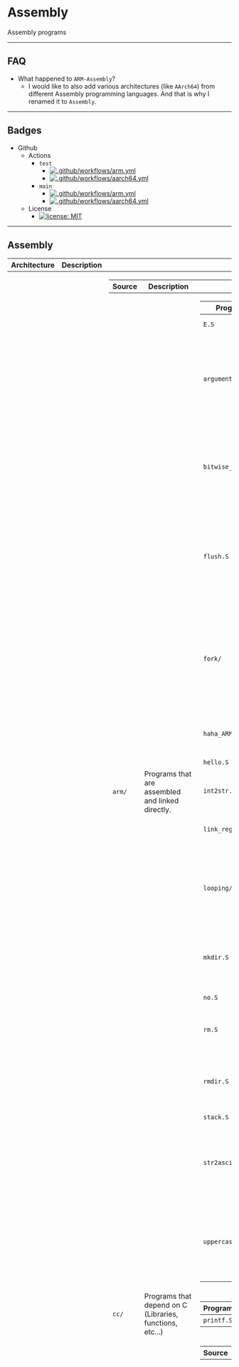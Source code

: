 # Assembly
Assembly programs

----
## FAQ
- What happened to `ARM-Assembly`?
	- I would like to also add various architectures (like <code>AArch64</code>) from different Assembly programming languages. And that is why I renamed it to `Assembly`.

----
## Badges
- Github
	- Actions
		- `test`
			- [![.github/workflows/arm.yml](https://github.com/GrpeApple/Assembly/actions/workflows/arm.yml/badge.svg?branch=test)](https://github.com/GrpeApple/Assembly/actions/workflows/arm.yml)
			- [![.github/workflows/aarch64.yml](https://github.com/GrpeApple/Assembly/actions/workflows/aarch64.yml/badge.svg?branch=test)](https://github.com/GrpeApple/Assembly/actions/workflows/aarch64.yml)
		- `main`
			- [![.github/workflows/arm.yml](https://github.com/GrpeApple/Assembly/actions/workflows/arm.yml/badge.svg?branch=main)](https://github.com/GrpeApple/Assembly/actions/workflows/arm.yml)
			- [![.github/workflows/aarch64.yml](https://github.com/GrpeApple/Assembly/actions/workflows/aarch64.yml/badge.svg?branch=main)](https://github.com/GrpeApple/Assembly/actions/workflows/aarch64.yml)
	- License
		- [![license: MIT](https://img.shields.io/github/license/GrpeApple/Assembly)](LICENSE.md)

----
## Assembly

<table>
<thead>
	<tr>
		<th>Architecture</th>
		<th>Description</th>
		<th>Files</th>
	</tr>
</thead>
<tbody>
	<tr>
		<td>
			<code>ARM</code>
		</td>
		<td>ARM Assembly programs</td>
		<td>
			<table>
			<thead>
				<tr>
					<th>Source</th>
					<th>Description</th>
					<th>Files</th>
				</tr>
			</thead>
			<tbody>
				<tr>
					<td>
						<code>arm/</code>
					</td>
					<td>Programs that are assembled and linked directly.</td>
					<td>
						<table>
						<thead>
							<tr>
								<th>Program</th>
								<th>Usage</th>
								<th>Description</th>
								<th>Files</th>
							</tr>
						</thead>
						<tbody>
							<tr>
								<td>
									<code>E.S</code>
								</td>
								<td></td>
								<td>
									Outputs <code>E</code> infinitely
								</td>
								<td></td>
							</tr>
							<tr>
								<td>
									<code>arguments/</code>
								</td>
								<td>
									Provide arguments to it.<br>
									For example: <code>./arguments /*</code>
								</td>
								<td>Outputs Argument Count and Value</td>
								<td>
									<table>
									<thead>
										<tr>
											<th>Dependencies</th>
											<th>Description</th>
										</tr>
									</thead>
									<tbody>
										<tr>
											<td>
												<code>arguments.S</code>
											</td>
											<td>
												Depends on <code>int2str.S</code> for integer to string conversion. (Argument Count)
											</td>
										</tr>
										<tr>
											<td>
												<code>int2str.S</code>
											</td>
											<td>
												A symlink to <code>../../deps/arm/int2str.S</code>
											</td>
										</tr>
									</tbody>
									</table>
								</td>
							</tr>
							<tr>
								<td>
									<code>bitwise_shift/</code>
								</td>
								<td></td>
								<td>Shift numbers in bits</td>
								<td>
									<table>
									<thead>
										<tr>
											<th>Dependencies</th>
											<th>Description</th>
										</tr>
									</thead>
									<tbody>
										<tr>
											<td>
												<code>bitwise_shift.S</code>
											</td>
											<td>
												Depends on <code>int2str.S</code> for integer to string conversion. (Bitwise shifted integer)
											</td>
										</tr>
										<tr>
											<td>
												<code>int2str.S</code>
											</td>
											<td>
												A symlink to <code>../../deps/arm/int2str.S</code>
											</td>
										</tr>
									</tbody>
									</table>
								</td>
							</tr>
							<tr>
								<td>
									<code>flush.S</code>
								</td>
								<td>
									Input something from the <strong>stdin file descriptor</strong><br>
									For example: <code>echo 'Flush me!' | ./flush</code>
								</td>
								<td>Flushes anything from stdin to a buffer; this is very useful if you want the user to not enter an extra command to the terminal.</td>
								<td></td>
							</tr>
							<tr>
								<td>
									<code>fork/</code>
								</td>
								<td>
									Confirm something from the <strong>stdin file descriptor</strong><br>
									For example: <br>
									<samp>
										Do you want to continue? (y/N): <kbd>y</kbd><br>
										Are you sure about this? (y/N): <kbd>Y</kbd><br>
										Final warning.....<br>
										Are you absolutely sure? (Yes, please fork): <kbd>Yes, please fork</kbd><br>
										Initializing fork bomb.........<br>
									</samp>
								</td>
								<td>
									Forkbomb (Rabbit Virus) your system.<br>Do not worry, for I have added 3 warnings and confirmations.<br>So you need not have to be that <em>worried</em>.
								</td>
								<td>
									<table>
									<thead>
										<tr>
											<th>Dependencies</th>
											<th>Description</th>
										</tr>
									</thead>
									<tbody>
										<tr>
											<td>
												<code>fork.S</code>
											</td>
											<td>
												Depends on <code>flush.S</code> for flushing when exiting the program.
											</td>
										</tr>
										<tr>
											<td>
												<code>flush.S</code>
											</td>
											<td>
												A symlink to <code>../../deps/arm/flush.S</code>
											</td>
										</tr>
									</tbody>
									</table>
								</td>
							</tr>
							<tr>
								<td>
									<code>haha_ARM.S</code>
								</td>
								<td></td>
								<td>Outputs 'haha, ARM.' My first program</td>
								<td></td>
							</tr>
							<tr>
								<td>
									<code>hello.S</code>
								</td>
								<td></td>
								<td>
									Outputs <code>Hello, World!</code>
								</td>
								<td></td>
							</tr>
							<tr>
								<td>
									<code>int2str.S</code>
								</td>
								<td></td>
								<td>Convert integer to string and print it.</td>
								<td></td>
							</tr>
							<tr>
								<td>
									<code>link_register.S</code>
								</td>
								<td></td>
								<td>My attempt at using functions with a link register</td>
								<td></td>
							</tr>
							<tr>
								<td>
									<code>looping/</code>
								</td>
								<td></td>
								<td>Loops in ARM Assembly</td>
								<td>
									<table>
									<thead>
										<tr>
											<th>Dependencies</th>
											<th>Description</th>
										</tr>
									</thead>
									<tbody>
										<tr>
											<td>
												<code>loop.S</code>
											</td>
											<td>
												Depends on <code>int2str.S</code> for integer to string conversion. (Loop integer)
											</td>
										</tr>
										<tr>
											<td>
												<code>int2str.S</code>
											</td>
											<td>
												A symlink to <code>../../deps/arm/int2str.S</code>
											</td>
										</tr>
									</tbody>
									</table>
								</td>
							</tr>
							<tr>
								<td>
									<code>mkdir.S</code>
								</td>
								<td>
									Provide arguments to create directories to.<br>
									For example: <code>./mkdir /home/someuser/I-am-a-directory</code>
								</td>
								<td>Create directories.</td>
								<td></td>
							</tr>
							<tr>
								<td>
									<code>no.S</code>
								</td>
								<td></td>
								<td>Output 'no' infinitely</td>
								<td></td>
							</tr>
							<tr>
								<td>
									<code>rm.S</code>
								</td>
								<td>
									Provide arguments to remove files to.<br>
									For example: <code>./rm /home/someuser/big-file</code>
								</td>
								<td>Remove files.</td>
								<td></td>
							</tr>
							<tr>
								<td>
									<code>rmdir.S</code>
								</td>
								<td>
									Provide arguments to remove directories to.<br>
									For example: <code>./rmdir /home/someuser/big-directory</code>
								</td>
								<td>Remove directories (non-recursively).</td>
								<td></td>
							</tr>
							<tr>
								<td>
									<code>stack.S</code>
								</td>
								<td></td>
								<td>Use the stack</td>
								<td></td>
							</tr>
							<tr>
								<td>
									<code>str2ascii/</code>
								</td>
								<td>
									Input a string to the <strong>stdin file descriptor</strong><br>
									For example: <code>echo 'Hello, World!' | ./str2ascii</code>
								</td>
								<td>Converts a string to ASCII separated with spaces.<td>
								<td>
									<table>
									<thead>
										<tr>
											<th>Dependencies</th>
											<th>Description</th>
										</tr>
									</thead>
									<tbody>
										<tr>
											<td>
												<code>str2ascii.S</code>
											</td>
											<td>
												Depends on <code>int2str.S</code> for converting the ascii value to a string and printing it.
											</td>
										</tr>
										<tr>
											<td>
												<code>int2str.S</code>
											</td>
											<td>
												A symlink to <code>../../deps/arm/str2ascii/int2str.S</code>
											</td>
										</tr>
									</tbody>
									</table>
								</td>
							</tr>
							<tr>
								<td>
									<code>uppercase</code>
								</td>
								<td>
									Input a character to the <strong>stdin file descriptor</strong><br>
									For example: <code>echo 'e' | ./uppercase</code>
								</td>
								<td>Uppercases one character.</td>
								<td>
									<table>
									<thead>
										<tr>
											<th>Dependencies</th>
											<th>Description</th>
										</tr>
									</thead>
									<tbody>
										<tr>
											<td>
												<code>uppercase.S</code>
											</td>
											<td>
												Depends on <code>flush.S</code> for flushing when flushing the rest of the characters.
											</td>
										</tr>
										<tr>
											<td>
												<code>flush.S</code>
											</td>
											<td>
												A symlink to <code>../../deps/arm/flush.S</code>
											</td>
										</tr>
									</tbody>
									</table>
								</td>
							</tr>
						</tbody>
						</table>
					</td>
				</tr>
				<tr>
					<td>
						<code>cc/</code>
					</td>
					<td>Programs that depend on C (Libraries, functions, etc...)</td>
					<td>
						<table>
						<thead>
							<tr>
								<th>Program</th>
								<th>Usage</th>
								<th>Description</th>
								<th>Files</th>
							</tr>
						</thead>
						<tbody>
							<tr>
								<td>
									<code>printf.S</code>
								</td>
								<td></td>
								<td>
									Depends on printf, prints <code>Hello, World!</code>
								</td>
								<td></td>
							</tr>
						</tbody>
						</table>
					</td>
				</tr>
				<tr>
					<td>
						<code>deps/</code>
					</td>
					<td>Global Dependencies for programs, they are usually symlinked to here.</td>
					<td>
						<table>
						<thead>
							<tr>
								<th>Source</th>
								<th>Description</th>
								<th>Files</th>
							</tr>
						</thead>
						<tbody>
							<tr>
								<td>
									<code>arm/</code>
								</td>
								<td>ARM Dependencies for programs</td>
								<td>
									<table>
									<thead>
										<tr>
											<th>Program</th>
											<th>Usage</th>
											<th>Description</th>
											<th>Files</th>
										</tr>
									</thead>
									<tbody>
										<tr>
											<td>
												<code>flush.S</code>
											</td>
											<td>
												The label <code>flush</code> is used.<br>
												Use the <code>r0</code> register for the input address.<br>
												Use the <code>r1</code> register for the input variable.<br>
												For example:
<pre><code>
// Please note that this is just an example.

.section .data
	input: .ascii "Yes."

.section .text

	.global _start
	_start:
		ldr r0, input_content
		ldr r1, =input
		bl flush

	input_content: .word input
</code></pre>
											</td>
											<td>
												Modified <code>../../arm/flush.S</code> for programs that depend.
											</td>
											<td></td>
										</tr>
										<tr>
											<td>
												<code>int2str.S</code>
											</td>
											<td>
												The label <code>int2str</code> is used.<br>
												Use the <code>r0</code> register for the integer conversion. (and write)<br>
												For example:
<pre><code>
// Please note that this is just an example.

.section .text

	.global _start
	_start:
		mov r0, #0x45 // 69
		bl int2str
</code></pre>
											</td>
											<td>
												Modified <code>../../arm/int2str.S</code> for programs that depend.
											</td>
											<td></td>
										</tr>
										<tr>
											<td>
												<code>str2ascii/</code>
											</td>
											<td></td>
											<td>
												Modified versions of programs for <strong>str2ascii.S</strong>
											</td>
											<td>
												<table>
												<thead>
													<tr>
														<th>Program</th>
														<th>Usage</th>
														<th>Description</th>
														<th>Files</th>
													</tr>
												</thead>
												<tbody>
													<tr>
														<td>
															<code>int2str.S</code>
														</td>
														<td>
															Same as <code>../int2str.S</code>
														</td>
														<td>
															Modified version of <code>../int2str.S</code> without newlines.
														</td>
														<td></td>
													</tr>
												</tbody>
												</table>
											</td>
										</tr>
									</tbody>
									</table>
								</td>
							</tr>
							<tr>
								<td>
									<code>cc/</code>
								</td>
								<td>Dependencies that depend on C (Libraries, functions, etc...) for programs</td>
								<td>
									<table>
									<thead>
										<tr>
											<th>Program</th>
											<th>Usage</th>
											<th>Description</th>
											<th>Files</th>
										</tr>
									</thead>
									<tbody>
										<tr>
											<td></td>
											<td></td>
											<td></td>
											<td></td>
										</tr>
									</tbody>
									</table>
								</td>
							</tr>
						</tbody>
						</table>
					</td>
				</tr>
			</tbody>
			</table>
		</td>
	</tr>
	<tr>
		<td>
			<code>AArch64</code>
		</td>
		<td>AArch64 Assembly programs</td>
		<td>
			<table>
			<thead>
				<tr>
					<th>Source</th>
					<th>Description</th>
					<th>Files</th>
				</tr>
			</thead>
			<tbody>
				<tr>
					<td>
						<code>aarch64/</code>
					</td>
					<td>Programs that are assembled and linked directly.</td>
					<td>
						<table>
						<thead>
							<tr>
								<th>Program</th>
								<th>Usage</th>
								<th>Description</th>
								<th>Files</th>
							</tr>
						</thead>
						<tbody>
							<tr>
								<td>
									<code>E.S</code>
								</td>
								<td></td>
								<td>
									Outputs <code>E</code> infinitely
								</td>
								<td></td>
							</tr>
							<tr>
								<td>
									<code>hello.S</code>
								</td>
								<td></td>
								<td>
									Outputs <code>Hello, World!</code>
								</td>
								<td></td>
							</tr>
						</tbody>
						</table>
					</td>
				</tr>
				<tr>
					<td>
						<code>cc/</code>
					</td>
					<td>Programs that depend on C (Libraries, functions, etc...)</td>
					<td>
						<table>
						<thead>
							<tr>
								<th>Program</th>
								<th>Usage</th>
								<th>Description</th>
								<th>Files</th>
							</tr>
						</thead>
						<tbody>
							<tr>
								<td>
									<code>printf.S</code>
								</td>
								<td></td>
								<td>
									Depends on printf, prints <code>Hello, World!</code>
								</td>
								<td></td>
							</tr>
						</tbody>
						</table>
					</td>
				</tr>
				<tr>
					<td>
						<code>deps/</code>
					</td>
					<td>Global Dependencies for programs, they are usually symlinked to here.</td>
					<td>
						<table>
						<thead>
							<tr>
								<th>Source</th>
								<th>Description</th>
								<th>Files</th>
							</tr>
						</thead>
						<tbody>
							<tr>
								<td>
									<code>aarch64/</code>
								</td>
								<td>AArch64 Dependencies for programs</td>
								<td>
									<table>
									<thead>
										<tr>
											<th>Program</th>
											<th>Usage</th>
											<th>Description</th>
											<th>Files</th>
										</tr>
									</thead>
									<tbody>
										<tr>
											<td></td>
											<td></td>
											<td></td>
											<td></td>
										</tr>
									</tbody>
									</table>
								</td>
							</tr>
							<tr>
								<td>
									<code>cc/</code>
								</td>
								<td>Dependencies that depend on C (Libraries, functions, etc...) for programs</td>
								<td>
									<table>
									<thead>
										<tr>
											<th>Program</th>
											<th>Usage</th>
											<th>Description</th>
											<th>Files</th>
										</tr>
									</thead>
									<tbody>
										<tr>
											<td></td>
											<td></td>
											<td></td>
											<td></td>
										</tr>
									</tbody>
									</table>
								</td>
							</tr>
						</tbody>
						</table>
					</td>
				</tr>
			</tbody>
			</table>
		</td>
	</tr>
</tbody>
</table>

----
## Build
### `make`
Often, the `Makefile` has comments that are not here. Look for the comments when stuck.
If you are still stuck, Discuss on the `Discussion` tab above. (Assuming it exists and your client supports it)
The following table assumes you:
- Installed `make`.
- On an Architecture (like `ARM`) folder.
- The `Makefile` exists.
- On GNU Make (Might work on other versions).
	- Version 4.3 (Might work on other versions).
- Have an assembler (like `as`) and compiler (like `gcc`) installed.

Run the commands with `make [command]`.
Things in "()" enclosed with `$()` are variables in the Makefile. Otherwise, they represent a command or flag or a description; depending on the context.

-----

<table>
<thead>
	<tr>
		<th>Action</th>
		<th>Command</th>
		<th>Description</th>
		<th>Notes</th>
	</tr>
</thead>
<tbody>
	<tr>
		<td></td>
		<td></td>
		<td>
			Runs the first target (<code>help</code>)
		</td>
		<td></td>
	</tr>
	<tr>
		<td>Help</td>
		<td>
			<code>help</code>
		</td>
		<td>
			Shows a help message. (<code>HELP_MESSAGE</code>)
		</td>
		<td></td>
	</tr>
	<tr>
		<td>Debug</td>
		<td>
			<code>debug[arch]</code>
		</td>
		<td>
			Adds a debug (<code>-g</code>) flag (<code>$(ASFLAGS)</code> or <code>$(CCFLAGS)</code> when specifying the <code>[arch]</code>) to the Assembler (<code>$(AS)</code>) or Compiler (<code>$(CC)</code>); allowing debugging.
		</td>
		<td>
			<code>[arch]</code> is optional.
		</td>
	</tr>
	<tr>
		<td>All</code>
		<td>
			<code>all[arch]</code>
		</td>
		<td>
			Creates directories (<code>$(MKDIR)</code>) for Building (<code>$(BUD)</code>) and Linking (<code>$(BID)</code>).<br>Assemble (<code>$(AS)</code> or Compile (<code>$(CC)</code>) and Link (<code>LD</code> or <code>CL</code>) all programs (<code>$(SD)</code> for all; <code>$(ASD)</code> or <code>$(CSD)</code> when specifying the <code>[arch]</code>).
		</td>
		<td>
			<code>[arch]</code> is optional.
		</td>
	</tr> <tr>
		<td>Debug All</td>
		<td>
			<code>debugall[arch]</code>
		</td>
		<td>
			Same as <strong>All</strong> but adds a debug (<code>-g</code>) flag (<code>$(ASFLAGS)</code> or <code>$(CCFLAGS)</code> when specifying the <code>[arch]</code>); allowing debugging.
		</td>
		<td>
			<code>[arch]</code> is optional.
		</td>
	</tr>
	<tr>
		<td>Run All</td>
		<td>
			<code>runall[arch]</code>
		</td>
		<td>
			Run (<code>$(RUN)</code>) all programs (<code>$(BID)</code> for all; <code>$(ABID)</code> or <code>$(CBID)</code> when specifying the <code>[arch]</code>); it will display a message (<code>RUN_MESSAGE</code>) when a specified architecture (<code>[arch]</code>) does not exist.
		</td>
		<td>
			<code>[arch]</code> is optional.
			To run (<code>$(RUN)</code>) all programs (<code>$(BID)</code> for all; <code>$(ABID)</code> or <code>$(CBID)</code> when specifying the <code>[arch]</code>) however, you need execute permissions.
		</td>
	</tr>
		<td>Clean</td>
		<td>
			<code>clean[arch]</code>
		</td>
		<td>
			Cleans (<code>$(RM)</code>) object files (<code>$(BUD)</code> for all; <code>$(ABUD)</code> or <code>$(CBUD)</code> when specifying the <code>[arch]</code>).
		</td>
		<td>
			<code>[arch]</code> is optional.
			To remove (<code>$(RM)</code>) however, you need write permissions.
		</td>
	<tr>
		<td>Clean all</td>
		<td>
			<code>cleanall[arch]</code>
		</td>
		<td>
			Cleans (<code>$(RM)</code>) object files (<code>$(BUD)</code> for all; <code>$(ABUD)</code> or <code>$(CBUD)</code> when specifying the <code>[arch]</code>) and programs (<code>$(BID)</code> for all; <code>$(ABID)</code> or <code>$(CBID)</code> when specifying the <code>[arch]</code>).
		</td>
		<td>
			<code>[arch]</code> is optional.
			To remove (<code>$(RM)</code>) however, you need write permissions.
		</td>
	</tr>
</tbody>
</table>

-----
### Manual

<table>
<thead>
	<tr>
		<th>Action</th>
		<th>Command</th>
		<th>Description</th>
		<th>Notes</th>
	</tr>
</thead>
<tbody>
	<tr>
		<td>Single program</td>
		<td>
			<pre><code>
as -o [program].o [program].S
ld -o [program] [program].o
			</code></pre>
		</td>
		<td>Command for assembling and linking a single program</td>
		<td></td>
	</tr>
	<tr>
		<td>Multiple dependencies</td>
		<td>
			<pre><code>
as -o [program].o [program].S
as -o [program1].o [program1].S
as -o [program2].o [program2].S
as -o [program3].o [program3].S
as -o [program4].o [program4].S
as -o [program5].o [program5].S
ld -o [program] \
[program].o \
[program1].o \
[program2].o \
[program3].o \
[program4].o \
[program5].o
			</code></pre>
		</td>
		<td>Command for assembling and linking programs that depend on other programs</td>
		<td>
			You can eliminate the need of <code>/</code> to stay it on a single line, like <code>ld -o [program] [program].o [program1].o [program2].o [program3].o [program4].o [program5].o</code> it is just for readability. You can further shorten it (if your shell supports it) with <code>ld -o ]program] {[program],[program1],[program2],[program3],[program4],[program5]}.o</code>.
		</td>
	</tr>
	<tr>
		<td>Debug</td>
		<td>
			<pre><code>
as -g -o [program].o [program].S
ld -o [program] [program].o
			</code></pre>
		</td>
		<td>
			Debug with the flag <code>-g</code> if your device supports it.
		</td>
		<td>
			You can use a debugger like <code>gdb</code> to debug a certain program.
		</td>
	</tr>
</tbody>
</table>
